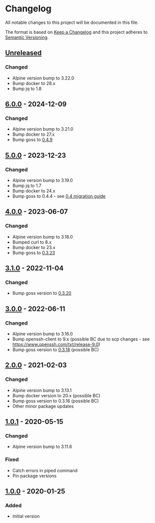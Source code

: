 # Changelog

All notable changes to this project will be documented in this file.

The format is based on [Keep a Changelog](http://keepachangelog.com/en/1.0.0/)
and this project adheres to [Semantic Versioning](http://semver.org/spec/v2.0.0.html).

## [Unreleased]
### Changed
- Alpine version bump to 3.22.0
- Bump docker to 28.x
- Bump jq to 1.8

## [6.0.0] - 2024-12-09
### Changed
- Alpine version bump to 3.21.0
- Bump docker to 27.x
- Bump goss to [0.4.9](https://github.com/aelsabbahy/goss/releases/tag/v0.4.9)

## [5.0.0] - 2023-12-23
### Changed
- Alpine version bump to 3.19.0
- Bump jq to 1.7
- Bump docker to 24.x
- Bump goss to 0.4.4 - see [0.4 migration guide](https://github.com/goss-org/goss/blob/master/docs/v4_migration.md)

## [4.0.0] - 2023-06-07
### Changed
- Alpine version bump to 3.18.0
- Bumped curl to 8.x
- Bump docker to 23.x
- Bump goss to [0.3.23](https://github.com/aelsabbahy/goss/releases/tag/v0.3.23)

## [3.1.0] - 2022-11-04
### Changed
- Bump goss version to [0.3.20](https://github.com/aelsabbahy/goss/releases/tag/v0.3.20)

## [3.0.0] - 2022-06-11
### Changed
- Alpine version bump to 3.16.0
- Bump openssh-client to 9.x (possible BC due to scp changes - see https://www.openssh.com/txt/release-9.0)
- Bump goss version to [0.3.18](https://github.com/aelsabbahy/goss/releases/tag/v0.3.18) (possible BC)

## [2.0.0] - 2021-02-03
### Changed
- Alpine version bump to 3.13.1
- Bump docker version to 20.x (possible BC)
- Bump goss version to 0.3.16 (possible BC)
- Other minor package updates

## [1.0.1] - 2020-05-15
### Changed
- Alpine version bump to 3.11.6

### Fixed
- Catch errors in piped command
- Pin package versions

## [1.0.0] - 2020-01-25
### Added
- Initial version

[Unreleased]: https://github.com/particleflux/circleci-docker-dgoss/compare/6.0.0...HEAD
[6.0.0]: https://github.com/particleflux/circleci-docker-dgoss/compare/5.0.0...6.0.0
[5.0.0]: https://github.com/particleflux/circleci-docker-dgoss/compare/4.0.0...5.0.0
[4.0.0]: https://github.com/particleflux/circleci-docker-dgoss/compare/3.1.0...4.0.0
[3.1.0]: https://github.com/particleflux/circleci-docker-dgoss/compare/3.0.0...3.1.0
[3.0.0]: https://github.com/particleflux/circleci-docker-dgoss/compare/2.0.0...3.0.0
[2.0.0]: https://github.com/particleflux/circleci-docker-dgoss/compare/1.0.1...2.0.0
[1.0.1]: https://github.com/particleflux/circleci-docker-dgoss/compare/1.0.0...1.0.1
[1.0.0]: https://github.com/particleflux/circleci-docker-dgoss/releases/tag/1.0.0
